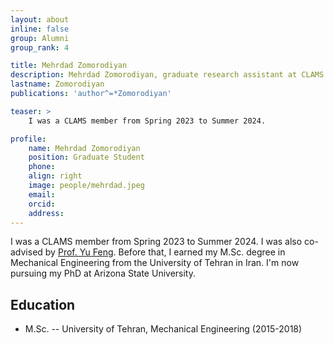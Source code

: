 ```yaml
---
layout: about
inline: false
group: Alumni
group_rank: 4

title: Mehrdad Zomorodiyan
description: Mehrdad Zomorodiyan, graduate research assistant at CLAMS.
lastname: Zomorodiyan
publications: 'author^=*Zomorodiyan'

teaser: >
    I was a CLAMS member from Spring 2023 to Summer 2024.

profile:
    name: Mehrdad Zomorodiyan
    position: Graduate Student
    phone:
    align: right
    image: people/mehrdad.jpeg
    email:
    orcid: 
    address:
---
```


I was a CLAMS member from Spring 2023 to Summer 2024. I was also co-advised by [Prof. Yu Feng](https://ceat.okstate.edu/che/faculty-staff/yu-feng.html). Before that, I earned my M.Sc. degree in Mechanical Engineering from the University of Tehran in Iran. I'm now pursuing my PhD at Arizona State University.

## Education
* M.Sc. -- University of Tehran, Mechanical Engineering (2015-2018)
